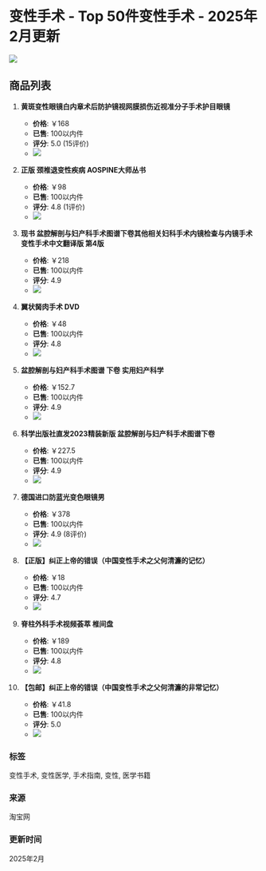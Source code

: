 # 变性手术 - Top 50件变性手术 - 2025年2月更新

![](//gw.alicdn.com/imgextra/i2/O1CN01WlLH0r1ObB903eNjB_!!6000000001723-0-tps-1920-3000.jpg_Q50.jpg_.webp)

## 商品列表

1. **黄斑变性眼镜白内章术后防护镜视网膜损伤近视准分子手术护目眼镜**
   - **价格**: ￥168
   - **已售**: 100以内件
   - **评分**: 5.0 (15评价)
   - ![](//gw.alicdn.com/imgextra/i2/O1CN015kXWTy26ZCWsjmEgH_!!6000000007675-2-tps-24-22.png_Q75.jpg_.webp)

2. **正版 颈椎退变性疾病 AOSPINE大师丛书**
   - **价格**: ￥98
   - **已售**: 100以内件
   - **评分**: 4.8 (1评价)
   - ![](//gw.alicdn.com/imgextra/bao/upload/O1CN01GrFrdY1iF0FrIOuzZ_!!6000000004382-2-yinhe.png_.webp)

3. **现书 盆腔解剖与妇产科手术图谱下卷其他相关妇科手术内镜检查与内镜手术 变性手术中文翻译版 第4版**
   - **价格**: ￥218
   - **已售**: 100以内件
   - **评分**: 4.9
   - ![](//gw.alicdn.com/imgextra/i2/1706384519/O1CN01Ik6qrY1jFkKO9Y8Qi_!!2-item_pic.png_.webp)

4. **翼状胬肉手术 DVD**
   - **价格**: ￥48
   - **已售**: 100以内件
   - **评分**: 4.8
   - ![](//gw.alicdn.com/imgextra/i3/47574453/O1CN01B6IVVp1ilWd56EAHv_!!47574453.png_.webp)

5. **盆腔解剖与妇产科手术图谱 下卷 实用妇产科学**
   - **价格**: ￥152.7
   - **已售**: 100以内件
   - **评分**: 4.9
   - ![](//gw.alicdn.com/imgextra/bao/upload/O1CN01rEfJgl1Cp7nG8EZ0x_!!6000000000129-2-yinhe.png_.webp)

6. **科学出版社直发2023精装新版 盆腔解剖与妇产科手术图谱下卷**
   - **价格**: ￥227.5
   - **已售**: 100以内件
   - **评分**: 4.9
   - ![](//gw.alicdn.com/imgextra/i2/2344742022/O1CN01JYMYc51Qo7i8l8dGA_!!2-item_pic.png_.webp)

7. **德国进口防蓝光变色眼镜男**
   - **价格**: ￥378
   - **已售**: 100以内件
   - **评分**: 4.9 (8评价)
   - ![](//gw.alicdn.com/imgextra/i3/2206373516813/O1CN01Jba2cN20CPJqEEyjK_!!2-item_pic.png_.webp)

8. **【正版】纠正上帝的错误（中国变性手术之父何清濂的记忆）**
   - **价格**: ￥18
   - **已售**: 100以内件
   - **评分**: 4.7
   - ![](//gw.alicdn.com/imgextra/i3/2653993239/O1CN01TFL7Ei1ZnVrqWnuh9_!!4611686018427386135-0-item_pic.jpg_Q75.jpg_.webp)

9. **脊柱外科手术视频荟萃 椎间盘**
   - **价格**: ￥189
   - **已售**: 100以内件
   - **评分**: 4.8
   - ![](//gw.alicdn.com/imgextra/i3/430395561/O1CN01wtZtUN1qwzX4oBRQg_!!4611686018427383977-2-item_pic.png_.webp)

10. **【包邮】纠正上帝的错误（中国变性手术之父何清濂的非常记忆）**
    - **价格**: ￥41.8
    - **已售**: 100以内件
    - **评分**: 5.0
    - ![](//gw.alicdn.com/imgextra/i4/O1CN01afxu0E1JCNkAbXs4h_!!6000000000992-2-tps-34-34.png_.webp)

### 标签

变性手术, 变性医学, 手术指南, 变性, 医学书籍

### 来源

淘宝网

### 更新时间

2025年2月